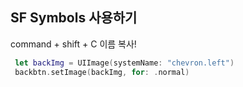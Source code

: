 ## SF Symbols 사용하기



command + shift + C 이름 복사!

~~~swift
 let backImg = UIImage(systemName: "chevron.left")
 backbtn.setImage(backImg, for: .normal)
~~~

